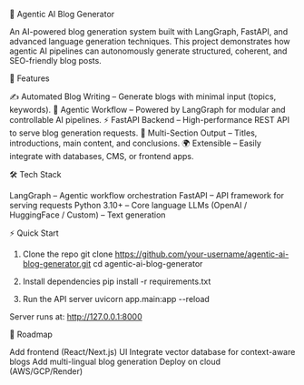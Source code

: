 🧠 Agentic AI Blog Generator

An AI-powered blog generation system built with LangGraph, FastAPI, and advanced language generation techniques.
This project demonstrates how agentic AI pipelines can autonomously generate structured, coherent, and SEO-friendly blog posts.

🚀 Features

✍️ Automated Blog Writing – Generate blogs with minimal input (topics, keywords).
🧩 Agentic Workflow – Powered by LangGraph for modular and controllable AI pipelines.
⚡ FastAPI Backend – High-performance REST API to serve blog generation requests.
📑 Multi-Section Output – Titles, introductions, main content, and conclusions.
🌍 Extensible – Easily integrate with databases, CMS, or frontend apps.

🛠️ Tech Stack

LangGraph – Agentic workflow orchestration
FastAPI – API framework for serving requests
Python 3.10+ – Core language
LLMs (OpenAI / HuggingFace / Custom) – Text generation

⚡ Quick Start
1. Clone the repo
git clone https://github.com/your-username/agentic-ai-blog-generator.git
cd agentic-ai-blog-generator

2. Install dependencies
pip install -r requirements.txt

3. Run the API server
uvicorn app.main:app --reload


Server runs at: http://127.0.0.1:8000

🧪 Roadmap

 Add frontend (React/Next.js) UI
 Integrate vector database for context-aware blogs
 Add multi-lingual blog generation
 Deploy on cloud (AWS/GCP/Render)


